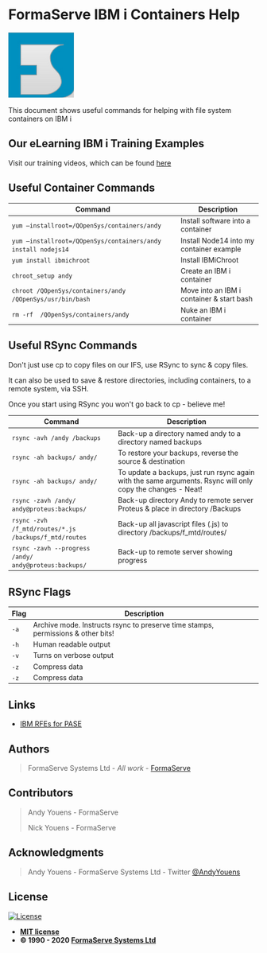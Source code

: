 # FormaServe IBM i Containers Help

![FormaServe Logo](https://github.com/AndyYouens/f_Learning/blob/master/images/Logo.png)

This document shows useful commands for helping with file system containers on IBM i

## Our eLearning IBM i Training Examples

Visit our training videos, which can be found [here](https://learning.formaserve.co.uk)

## Useful Container Commands

| Command | Description |
| -| - |
| `yum –installroot=/QOpenSys/containers/andy` | Install software into a container |
| `yum –installroot=/QOpenSys/containers/andy install nodejs14` | Install Node14 into my container example |
| `yum install ibmichroot` | Install IBMiChroot |
| `chroot_setup andy` | Create an IBM i container |
| `chroot /QOpenSys/containers/andy /QOpenSys/usr/bin/bash` | Move into an IBM i container & start bash |
| `rm -rf  /QOpenSys/containers/andy` | Nuke an IBM i container |

## Useful RSync Commands

Don't just use cp to copy files on our IFS, use RSync to sync & copy files.

It can also be used to save & restore directories, including containers, to a remote system, via SSH.

Once you start using RSync you won't go back to cp - believe me!

| Command | Description |
| -| - |
| `rsync -avh /andy /backups` | Back-up a directory named andy to a directory named backups |
| `rsync -ah backups/ andy/` | To restore your backups, reverse the source & destination |
| `rsync -ah backups/ andy/` | To update a backups, just run rsync again with the same arguments. Rsync will only copy the changes - Neat! |
| `rsync -zavh /andy/ andy@proteus:backups/` | Back-up directory Andy to remote server Proteus & place in directory /Backups |
| `rsync -zvh /f_mtd/routes/*.js /backups/f_mtd/routes` | Back-up all javascript files (.js) to directory /backups/f_mtd/routes/ |
| `rsync -zavh --progress /andy/ andy@proteus:backups/` | Back-up to remote server showing progress |

## RSync Flags

| Flag | Description |
| -| - |
| `-a` | Archive mode. Instructs rsync to preserve time stamps, permissions & other bits! |
| `-h` | Human readable output |
| `-v` | Turns on verbose output |
| `-z` | Compress data |
| `-z` | Compress data |

## Links

- [IBM RFEs for PASE](http://bit.ly/ibm-rfe-all-pase)

## Authors

> FormaServe Systems Ltd - _All work_ - [FormaServe](https://www.formaserve.co.uk)

## Contributors

> Andy Youens - FormaServe
>
> Nick Youens - FormaServe

## Acknowledgments

> Andy Youens - FormaServe Systems Ltd - Twitter [@AndyYouens](https://twitter.com/AndyYouens)

## License

[![License](http://img.shields.io/:license-mit-blue.svg?style=flat-square)](http://badges.mit-license.org)

- **[MIT license](http://opensource.org/licenses/mit-license.php)**
- **© 1990 - 2020 [FormaServe Systems Ltd](https://www.formaserve.co.uk)**
